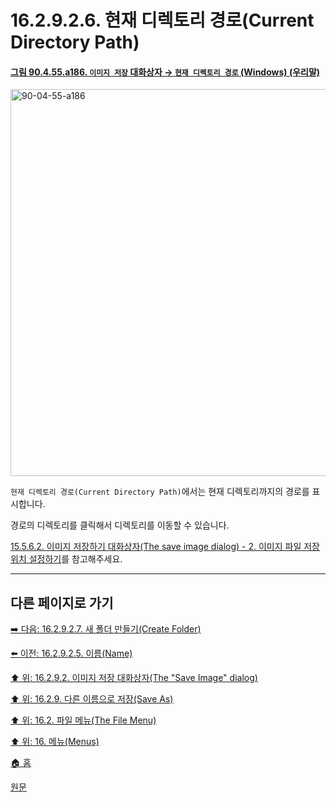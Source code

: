 # 16.2.9.2.6. 현재 디렉토리 경로(Current Directory Path)

<a id="90-04-55-a186"></a>

#### [그림 90.4.55.a186. `이미지 저장` 대화상자 → `현재 디렉토리 경로` (Windows) (우리말)](./90-04-0055-save_image.md#90-04-55-a186)
<img width="707" height="619" alt="90-04-55-a186" src="https://github.com/user-attachments/assets/c072435c-c820-4d06-a3b4-b700bc323a23" />

`현재 디렉토리 경로(Current Directory Path)`에서는 현재 디렉토리까지의 경로를 표시합니다.

경로의 디렉토리를 클릭해서 디렉토리를 이동할 수 있습니다.

[15.5.6.2. 이미지 저장하기 대화상자(The save image dialog) - 2. 이미지 파일 저장 위치 설정하기](./15-05-06-02-the_save_image_dialog.md#15-05-06-02-s2)를 참고해주세요.

***

## 다른 페이지로 가기

[➡️ 다음: 16.2.9.2.7. 새 폴더 만들기(Create Folder)](./16-02-09-02-07-create_folder.md)

[⬅️ 이전: 16.2.9.2.5. 이름(Name)](./16-02-09-02-05-name.md)

[⬆️ 위: 16.2.9.2. 이미지 저장 대화상자(The "Save Image" dialog)](./16-02-09-02-00-the_save_image_dialog.md)

[⬆️ 위: 16.2.9. 다른 이름으로 저장(Save As)](./16-02-09-00-save-as.md)

[⬆️ 위: 16.2. 파일 메뉴(The File Menu)](./16-02-00-the-file-menu.md)

[⬆️ 위: 16. 메뉴(Menus)](./16-00-menus.md)

[🏠 홈](./00-home.md)

[원문](https://docs.gimp.org/2.10/ko/gimp-file-save-as.html#idm23149)
